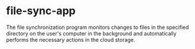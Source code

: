 # file-sync-app
The file synchronization program monitors changes to files in the specified directory on the user's computer in the background and automatically performs the necessary actions in the cloud storage.
